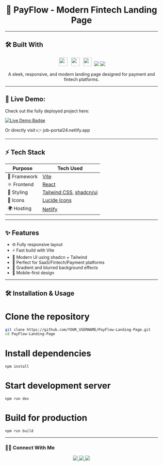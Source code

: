 <h1 align="center">💸 PayFlow - Modern Fintech Landing Page</h1>

---

## 🛠️ Built With

<p align="center">
   <img src="https://img.shields.io/badge/React-19.1.0-61DAFB?style=for-the-badge&logo=react" height="28" style="margin: 4px;"> 
    <img src="https://img.shields.io/badge/TailwindCSS-4.1.8-38B2AC?style=for-the-badge&logo=tailwind-css" height="28" style="margin: 4px;"> 
    <img src="https://img.shields.io/badge/Vite-6.3.5-646CFF?style=for-the-badge&logo=vite" height="28" style="margin: 4px;"> 
 <img src="https://img.shields.io/badge/TypeScript-3178c6?style=for-the-badge&logo=typescript&logoColor=white" />
  <img src="https://img.shields.io/badge/shadcn/ui-black?style=for-the-badge&logo=radix-ui&logoColor=white" />
</p>

<p align="center">
  A sleek, responsive, and modern landing page designed for payment and fintech platforms.
</p>

---

## 🚀 Live Demo:

Check out the fully deployed project here:

<p align="left"> <a href="https://payflow-landing-page.netlify.app/" target="_blank"> <img src="https://img.shields.io/badge/Live-Demo-green?style=for-the-badge&logo=netlify&logoColor=white" alt="Live Demo Badge"> </a> </p>
Or directly visit 👉 job-portal24.netlify.app


---

## ⚡ Tech Stack

| Purpose        | Tech Used                               |
|----------------|------------------------------------------|
| 🚀 Framework   | [Vite](https://vitejs.dev/)              |
| ⚛️ Frontend   | [React](https://react.dev/)              |
| 🎨 Styling     | [Tailwind CSS](https://tailwindcss.com/), [shadcn/ui](https://ui.shadcn.com/) |
| 💎 Icons       | [Lucide Icons](https://lucide.dev/)      |
| 🌍 Hosting     | [Netlify](https://netlify.com/)          |

---

## ✨ Features

- 🌐 Fully responsive layout
- ⚡ Fast build with Vite
- 💎 Modern UI using shadcn + Tailwind
- 🎯 Perfect for SaaS/Fintech/Payment platforms
- 🌈 Gradient and blurred background effects
- 📱 Mobile-first design

---



## 🛠 Installation & Usage

# Clone the repository
```bash
git clone https://github.com/YOUR_USERNAME/PayFlow-Landing-Page.git
cd PayFlow-Landing-Page
```
# Install dependencies
```
npm install
```
# Start development server
```
npm run dev
```
# Build for production
```
npm run build
```
---


### 🙋‍♂️ Connect With Me

<p align="center">
  <a href="mailto:yogeshdumane70@gmail.com">
    <img src="https://img.shields.io/badge/Email-Contact-red?style=for-the-badge&logo=gmail&logoColor=white" />
  </a>
  <a href="https://www.linkedin.com/in/yogesh-dumane/">
    <img src="https://img.shields.io/badge/LinkedIn-Connect-blue?style=for-the-badge&logo=linkedin" />
  </a>
  <a href="https://github.com/yogesh-123231">
    <img src="https://img.shields.io/badge/GitHub-Follow-black?style=for-the-badge&logo=github" />
  </a>
</p>
